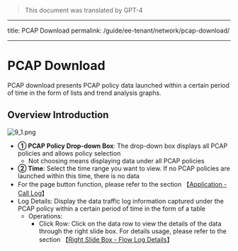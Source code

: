 > This document was translated by GPT-4

---

title: PCAP Download
permalink: /guide/ee-tenant/network/pcap-download/

---

# PCAP Download

PCAP download presents PCAP policy data launched within a certain period of time in the form of lists and trend analysis graphs.

## Overview Introduction

![9_1.png](https://yunshan-guangzhou.oss-cn-beijing.aliyuncs.com/pub/pic/20230920650ac82daa46d.png)

- **① PCAP Policy Drop-down Box**: The drop-down box displays all PCAP policies and allows policy selection
  - Not choosing means displaying data under all PCAP policies
- **② Time**: Select the time range you want to view. If no PCAP policies are launched within this time, there is no data
- For the page button function, please refer to the section 【[Application - Call Log](../application/call-log/)】
- Log Details: Display the data traffic log information captured under the PCAP policy within a certain period of time in the form of a table
  - Operations:
    - Click Row: Click on the data row to view the details of the data through the right slide box. For details usage, please refer to the section 【[Right Slide Box - Flow Log Details](../application/right-sliding-box/)】
